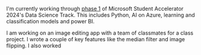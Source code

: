 ---
---

I'm currently working through [phase 1] of Microsoft Student Accelerator 2024's Data Science Track. This includes Python, AI on Azure, learning and classification models and power BI. 

I am working on an image editing app with a team of classmates for a class project. I wrote a couple of key features like the median filter and image flipping. I also worked 




[phase 1]: https://github.com/NZMSA/2024-Phase-1
[Github]: https://github.com/kvnstv1
[resume]: https://demo.nurlan.co/hugo-vitae/
[email]: satke569@student.otago.ac.nz
